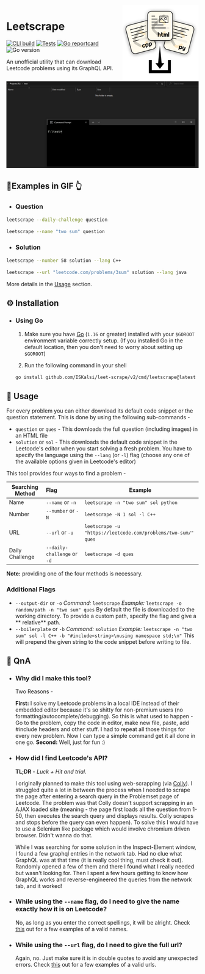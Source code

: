 <img src="media/leetscrape_logo.png" alt="Leetscrape logo" align="right" width="200"/>

[1-img]: https://img.shields.io/github/workflow/status/ISKalsi/leet-scrape/CLI?label=CLI%20build

[1]: https://github.com/ISKalsi/leet-scrape/actions/workflows/cli.yml

[2-img]: https://img.shields.io/github/workflow/status/ISKalsi/leet-scrape/Test?label=tests

[2]: https://github.com/ISKalsi/leet-scrape/actions/workflows/test.yml

[3-img]: https://goreportcard.com/badge/github.com/ISKalsi/leet-scrape

[3]: https://goreportcard.com/report/github.com/ISKalsi/leet-scrape

[4-img]: https://img.shields.io/github/go-mod/go-version/ISKalsi/leet-scrape

# Leetscrape

[![CLI build][1-img]][1] [![Tests][2-img]][2] [![Go reportcard][3-img]][3] ![Go version][4-img]

An unofficial utility that can download Leetcode problems using its GraphQL API.

![CLI Demo](media/cli_demo.gif)

## 📜Examples in GIF 👆

- ### Question

```bash
leetscrape --daily-challenge question
```

```bash
leetscrape --name "two sum" question
```

- ### Solution

```bash
leetscrape --number 58 solution --lang C++
```

```bash
leetscrape --url "leetcode.com/problems/3sum" solution --lang java
```

More details in the [Usage](#-usage) section.

## ⚙ Installation

- ### Using Go
  1. Make sure you have [Go](https://golang.org/doc/install) (`1.16` or greater) installed with your `$GOROOT`
     environment variable correctly setup. (If you installed Go in the default location, then you don't need to worry
     about setting up `$GOROOT`)

  2. Run the following command in your shell

   ```bash
   go install github.com/ISKalsi/leet-scrape/v2/cmd/leetscrape@latest
   ```

## 🧰 Usage

For every problem you can either download its default code snippet or the question statement. This is done by using the
following sub-commands -

- `question` or `ques` - This downloads the full question (including images) in an HTML file
- `solution` or `sol` - This downloads the default code snippet in the Leetcode's editor when you start solving a fresh
  problem. You have to specify the language using the `--lang` (or `-l`) flag (choose any one of the available options
  given in Leetcode's editor)

This tool provides four ways to find a problem -

| Searching Method | Flag                        | Example                                                      |
| ---------------- | :-------------------------- | ------------------------------------------------------------ |
| Name             | `--name` or `-n`            | `leetscrape -n "two sum" sol python`                         |
| Number           | `--number` or `-N`          | `leetscrape -N 1 sol -l C++`                                 |
| URL              | `--url` or `-u`             | `leetscrape -u "https://leetcode.com/problems/two-sum/" ques`|
| Daily Challenge  | `--daily-challenge` or `-d` | `leetscrape -d ques`                                         |

**Note:** providing one of the four methods is necessary.

### Additional Flags

- `--output-dir` or `-o`
  *Command:* `leetscrape`
  *Example:* `leetscrape -o random/path -n "two sum" ques`
  By default the file is downloaded to the working directory. To provide a custom path, specify the flag and give a **
  relative** path.
- `--boilerplate` or `-b`
  *Command:* `solution`
  *Example:* `leetscrape -n "two sum" sol -l C++ -b "#include<string>\nusing namespace std;\n"`
  This will prepend the given string to the code snippet before writing to file.

## 💭 QnA

- ### Why did I make this tool?

  Two Reasons -

  **First:** I solve my Leetcode problems in a local IDE instead of their embedded editor because it's so shitty for
  non-premium users (no formatting/autocomplete/debugging). So this is what used to happen - Go to the problem, copy the
  code in editor, make new file, paste, add #include headers and other stuff. I had to repeat all those things for every
  new problem. Now I can type a simple command get it all done in one go.
  **Second:** Well, just for fun :)

- ### How did I find Leetcode's API?

  **TL;DR** - *Luck + Hit and trial.*

  I originally planned to make this tool using web-scrapping (via [Colly](https://github.com/gocolly/colly)). I
  struggled quite a lot in between the process when I needed to scrape the page after entering a search query in the
  Problemset page of Leetcode. The problem was that Colly doesn't support scrapping in an AJAX loaded site (meaning -
  the page first loads all the question from 1-50, then executes the search query and displays results. Colly scrapes
  and stops before the query can even happen). To solve this I would have to use a Selenium like package which would
  involve chromium driven browser. Didn't wanna do that.

  While I was searching for some solution in the Inspect-Element window, I found a few graphql entries in the network
  tab. Had no clue what GraphQL was at that time (it is really cool thing, must check it out). Randomly opened a few of
  them and there I found what I really needed but wasn't looking for. Then I spent a few hours getting to know how
  GraphQL works and reverse-engineered the queries from the network tab, and it worked!

- ### While using the `--name` flag, do I need to give the name exactly how it is on Leetcode?

  No, as long as you enter the correct spellings, it will be alright.
  Check [this](https://github.com/ISKalsi/leet-scrape/blob/0abe3ce3f1cee2f1c90b5a7fa5d30f13a7b34f12/data/repo/problem_test.go#L23)
  out for a few examples of a valid names.

- ### While using the `--url` flag, do I need to give the full url?

  Again, no. Just make sure it is in double quotes to avoid any unexpected errors.
  Check [this](https://github.com/ISKalsi/leet-scrape/blob/0abe3ce3f1cee2f1c90b5a7fa5d30f13a7b34f12/data/repo/problem_test.go#L107)
  out for a few examples of a valid urls.

  

